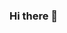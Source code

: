 ### Hi there 👋

<!--
**EgedotErcan/EgedotErcan** is a ✨ _special_ ✨ repository because its `README.md` (this file) appears on your GitHub profile.

Here are some ideas to get you started:

- 🔭 I’m currently working on ...
- 🌱 I’m currently learning ...
- 👯 I’m looking to collaborate on ...
- 🤔 I’m looking for help with Unity, C# and Python in data-science . 
- 💬 Ask me about ...
- 📫 How to reach me: ...
- 😄 Pronouns: ...
- ⚡ Fun fact: ...
-->

